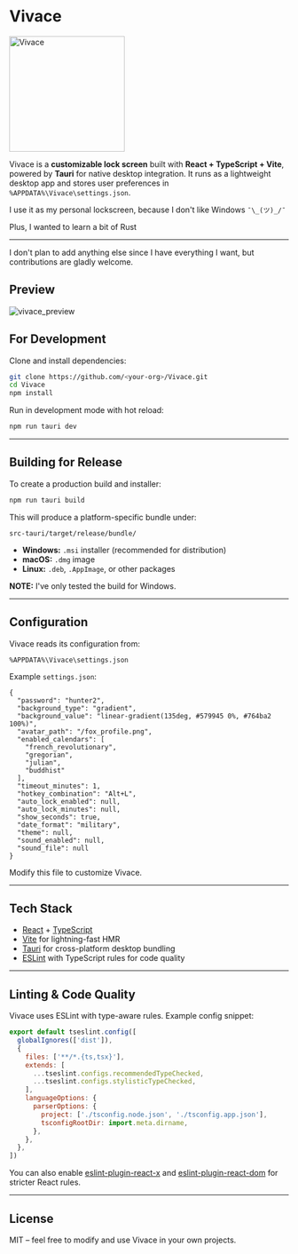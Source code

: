 # Vivace
<img width="208" height="208" alt="Vivace" src="https://github.com/user-attachments/assets/8ba8384a-6a62-4c98-acac-6c67cad173e8" />

Vivace is a **customizable lock screen** built with **React + TypeScript + Vite**, powered by **Tauri** for native desktop integration.
It runs as a lightweight desktop app and stores user preferences in `%APPDATA%\Vivace\settings.json`.

I use it as my personal lockscreen, because I don't like Windows `¯\_(ツ)_/¯`

Plus, I wanted to learn a bit of Rust

---

I don't plan to add anything else since I have everything I want, but contributions are gladly welcome.

## Preview
![vivace_preview](https://github.com/user-attachments/assets/665ceaa6-9710-444c-9441-a239a586217d)

## For Development

Clone and install dependencies:

```bash
git clone https://github.com/<your-org>/Vivace.git
cd Vivace
npm install
```

Run in development mode with hot reload:

```bash
npm run tauri dev
```

---

## Building for Release

To create a production build and installer:

```bash
npm run tauri build
```

This will produce a platform-specific bundle under:

```
src-tauri/target/release/bundle/
```

- **Windows:** `.msi` installer (recommended for distribution)
- **macOS:** `.dmg` image
- **Linux:** `.deb`, `.AppImage`, or other packages

**NOTE:** I've only tested the build for Windows.

---

## Configuration

Vivace reads its configuration from:

```
%APPDATA%\Vivace\settings.json
```

Example `settings.json`:

```jsonc
{
  "password": "hunter2",
  "background_type": "gradient",
  "background_value": "linear-gradient(135deg, #579945 0%, #764ba2 100%)",
  "avatar_path": "/fox_profile.png",
  "enabled_calendars": [
    "french_revolutionary",
    "gregorian",
    "julian",
    "buddhist"
  ],
  "timeout_minutes": 1,
  "hotkey_combination": "Alt+L",
  "auto_lock_enabled": null,
  "auto_lock_minutes": null,
  "show_seconds": true,
  "date_format": "military",
  "theme": null,
  "sound_enabled": null,
  "sound_file": null
}
```

Modify this file to customize Vivace.

---

## Tech Stack

- [React](https://react.dev/) + [TypeScript](https://www.typescriptlang.org/)
- [Vite](https://vitejs.dev/) for lightning-fast HMR
- [Tauri](https://tauri.app/) for cross-platform desktop bundling
- [ESLint](https://eslint.org/) with TypeScript rules for code quality

---

## Linting & Code Quality

Vivace uses ESLint with type-aware rules. Example config snippet:

```js
export default tseslint.config([
  globalIgnores(['dist']),
  {
    files: ['**/*.{ts,tsx}'],
    extends: [
      ...tseslint.configs.recommendedTypeChecked,
      ...tseslint.configs.stylisticTypeChecked,
    ],
    languageOptions: {
      parserOptions: {
        project: ['./tsconfig.node.json', './tsconfig.app.json'],
        tsconfigRootDir: import.meta.dirname,
      },
    },
  },
])
```

You can also enable [eslint-plugin-react-x](https://github.com/Rel1cx/eslint-react/tree/main/packages/plugins/eslint-plugin-react-x) and [eslint-plugin-react-dom](https://github.com/Rel1cx/eslint-react/tree/main/packages/plugins/eslint-plugin-react-dom) for stricter React rules.

---

## License

MIT – feel free to modify and use Vivace in your own projects.
